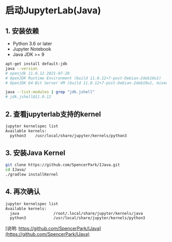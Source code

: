 # 启动JupyterLab(Java)

## 1. 安装依赖

- Python 3.6 or later
- Jupyter Notebook
- Java JDK >= 9

```bash
apt-get install default-jdk
java --version
# openjdk 11.0.12 2021-07-20
# OpenJDK Runtime Environment (build 11.0.12+7-post-Debian-2deb10u1)
# OpenJDK 64-Bit Server VM (build 11.0.12+7-post-Debian-2deb10u1, mixed mode, sharing)

java --list-modules | grep "jdk.jshell"
# jdk.jshell@11.0.12
```

## 2. 查看jupyterlab支持的kernel

```bash
jupyter kernelspec list
Available kernels:
  python3    /usr/local/share/jupyter/kernels/python3
```

## 3. 安装Java Kernel

```bash
git clone https://github.com/SpencerPark/IJava.git
cd IJava/
./gradlew installKernel
```

## 4. 再次确认

```bash
jupyter kernelspec list
Available kernels:
  java               /root/.local/share/jupyter/kernels/java
  python3            /usr/local/share/jupyter/kernels/python3
```

[说明: https://github.com/SpencerPark/IJava](https://github.com/SpencerPark/IJava)
